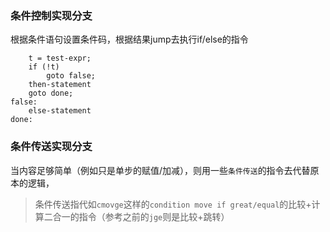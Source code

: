 ### 条件控制实现分支
根据条件语句设置条件码，根据结果jump去执行if/else的指令
```
	t = test-expr; 
	if (!t) 
		goto false;
	then-statement 
	goto done;
false:
	else-statement 
done:
```
### 条件传送实现分支
当内容足够简单（例如只是单步的赋值/加减），则用一些`条件传送`的指令去代替原本的逻辑，
> 条件传送指代如`cmovge`这样的`condition move if great/equal`的比较+计算二合一的指令（参考之前的`jge`则是比较+跳转）